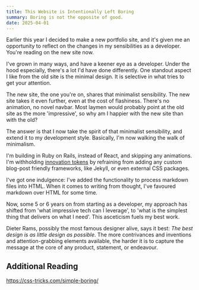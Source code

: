 ```yaml
---
title: This Website is Intentionally Left Boring
summary: Boring is not the opposite of good.
date: 2025-04-01
---
```


Earlier this year I decided to make a new portfolio site, and it's given me an opportunity to reflect on the changes in my sensibilities as a developer. You're reading on the new site now.

I've grown in many ways, and have a keener eye as a developer. Under the hood especially, there's a lot I'd have done differently. One standout aspect I like from the old site is the minimal design. It is selective in what tries to get your attention.

The new site, the one you're on, shares that minimalist sensibility. The new site takes it even further, even at the cost of flashiness. There's no animation, no novel navbar. Most laymen would probably point at the old site as the more 'impressive', so why am I happier with the new site than with the old?

The answer is that I now take the spirit of that minimalist sensibility, and extend it to my development style. Basically, I'm now walking the walk of minimalism.

I'm building in Ruby on Rails, instead of React, and skipping any animations. I'm withholding [innovation tokens](https://mcfunley.com/choose-boring-technology) by refraining from adding any custom blog-post friendly frameworks, like Jekyll, or even external CSS packages.

I've got one indulgence: I've added the functionality to process markdown files into HTML. When it comes to writing from thought, I've favoured markdown over HTML for some time.

Now, some 5 or 6 years on from starting as a developer, my approach has shifted from 'what impressive tech can I leverage', to 'what is the simplest thing that delivers on what I need'. This asceticism fuels my best work.

Dieter Rams, possibly the most famous designer alive, says it best: *The best design is as little design as possible*. The more contrivances and inventions and attention-grabbing elements available, the harder it is to capture the message at the core of any product, statement, or endeavour. 


## Additional Reading

https://css-tricks.com/simple-boring/